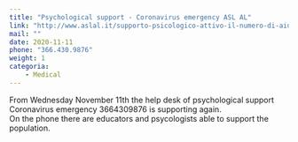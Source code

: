 ```yaml
---
title: "Psychological support - Coronavirus emergency ASL AL"
link: "http://www.aslal.it/supporto-psicologico-attivo-il-numero-di-aiuto-asl-al"
mail: ""
date: 2020-11-11
phone: "366.430.9876"
weight: 1
categoria:
    - Medical
---
```


From Wednesday November 11th the help desk of psychological support Coronavirus emergency 3664309876 is supporting again.  
On the phone there are educators and psycologists able to support the population.
